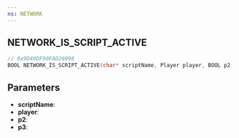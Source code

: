 ```yaml
---
ns: NETWORK
---
```

## NETWORK_IS_SCRIPT_ACTIVE

```c
// 0x9D40DF90FAD26098
BOOL NETWORK_IS_SCRIPT_ACTIVE(char* scriptName, Player player, BOOL p2, Any p3);
```

## Parameters
* **scriptName**:
* **player**:
* **p2**:
* **p3**:
